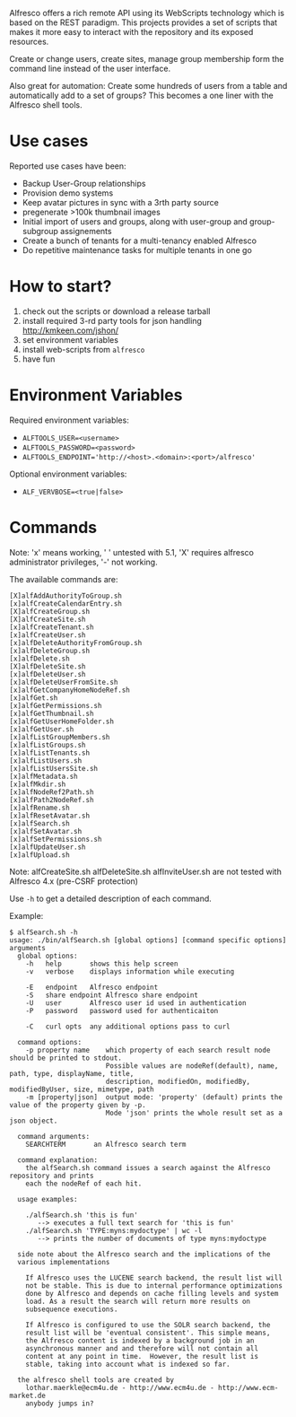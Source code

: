 Alfresco offers a rich remote API using its WebScripts technology which is
based on the REST paradigm. This projects provides a set of scripts that makes
it more easy to interact with the repository and its exposed resources.

Create or change users, create sites, manage group membership form the command
line instead of the user interface.

Also great for automation: Create some hundreds of users from a table and
automatically add to a set of groups? This becomes a one liner with the
Alfresco shell tools.

# Use cases

Reported use cases have been:

* Backup User-Group relationships
* Provision demo systems
* Keep avatar pictures in sync with a 3rth party source
* pregenerate >100k thumbnail images
* Initial import of users and groups, along with user-group and group-subgroup assignements
* Create a bunch of tenants for a multi-tenancy enabled Alfresco
* Do repetitive maintenance tasks for multiple tenants in one go 

# How to start?

1. check out the scripts or download a release tarball
2. install required 3-rd party tools for json handling
   http://kmkeen.com/jshon/
3. set environment variables
4. install web-scripts from `alfresco`
5. have fun

# Environment Variables

Required environment variables:

* `ALFTOOLS_USER=<username>`
* `ALFTOOLS_PASSWORD=<password>`
* `ALFTOOLS_ENDPOINT='http://<host>.<domain>:<port>/alfresco'`

Optional environment variables:

* `ALF_VERVBOSE=<true|false>`

# Commands

Note: 'x' means working, ' ' untested with 5.1, 'X' requires
alfresco administrator privileges, '-' not working.


The available commands are:

```
[X]alfAddAuthorityToGroup.sh
[x]alfCreateCalendarEntry.sh
[X]alfCreateGroup.sh
[X]alfCreateSite.sh
[x]alfCreateTenant.sh
[x]alfCreateUser.sh
[x]alfDeleteAuthorityFromGroup.sh
[x]alfDeleteGroup.sh
[x]alfDelete.sh
[X]alfDeleteSite.sh
[x]alfDeleteUser.sh
[x]alfDeleteUserFromSite.sh
[x]alfGetCompanyHomeNodeRef.sh
[x]alfGet.sh
[x]alfGetPermissions.sh
[x]alfGetThumbnail.sh
[x]alfGetUserHomeFolder.sh
[x]alfGetUser.sh
[x]alfListGroupMembers.sh
[x]alfListGroups.sh
[x]alfListTenants.sh
[x]alfListUsers.sh
[x]alfListUsersSite.sh
[x]alfMetadata.sh
[x]alfMkdir.sh
[x]alfNodeRef2Path.sh
[x]alfPath2NodeRef.sh
[x]alfRename.sh
[x]alfResetAvatar.sh
[x]alfSearch.sh
[x]alfSetAvatar.sh
[x]alfSetPermissions.sh
[x]alfUpdateUser.sh
[x]alfUpload.sh
```

Note: alfCreateSite.sh alfDeleteSite.sh alfInviteUser.sh are not
tested with Alfresco 4.x (pre-CSRF protection)

Use `-h` to get a detailed description of each command.

Example:

```shell
$ alfSearch.sh -h
usage: ./bin/alfSearch.sh [global options] [command specific options] arguments
  global options:
    -h   help       shows this help screen
    -v   verbose    displays information while executing

    -E   endpoint   Alfresco endpoint
    -S   share endpoint Alfresco share endpoint
    -U   user       Alfresco user id used in authentication
    -P   password   password used for authenticaiton

    -C   curl opts  any additional options pass to curl

  command options:
    -p property name    which property of each search result node should be printed to stdout.
                        Possible values are nodeRef(default), name, path, type, displayName, title,
                        description, modifiedOn, modifiedBy, modifiedByUser, size, mimetype, path
    -m [property|json]  output mode: 'property' (default) prints the value of the property given by -p.
                        Mode 'json' prints the whole result set as a json object.

  command arguments:
    SEARCHTERM       an Alfresco search term

  command explanation:
    the alfSearch.sh command issues a search against the Alfresco repository and prints
    each the nodeRef of each hit.

  usage examples:

    ./alfSearch.sh 'this is fun'
       --> executes a full text search for 'this is fun'
    ./alfSearch.sh 'TYPE:myns:mydoctype' | wc -l
       --> prints the number of documents of type myns:mydoctype

  side note about the Alfresco search and the implications of the
  various implementations

    If Alfresco uses the LUCENE search backend, the result list will
	not be stable. This is due to internal performance optimizations
	done by Alfresco and depends on cache filling levels and system
	load. As a result the search will return more results on
	subsequence executions.

    If Alfresco is configured to use the SOLR search backend, the
	result list will be 'eventual consistent'. This simple means,
	the Alfresco content is indexed by a background job in an
	asynchronous manner and and therefore will not contain all
	content at any point in time.  However, the result list is
	stable, taking into account what is indexed so far.

  the alfresco shell tools are created by
    lothar.maerkle@ecm4u.de - http://www.ecm4u.de - http://www.ecm-market.de
    anybody jumps in?
```
